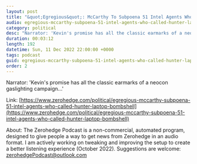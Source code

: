 ```yaml
---
layout: post
title: "&quot;Egregious&quot;: McCarthy To Subpoena 51 Intel Agents Who Called Hunter Laptop Bombshell 'Disinformation'"
audio: egregious-mccarthy-subpoena-51-intel-agents-who-called-hunter-laptop-bombshell-0
category: political
desc: "Narrator: 'Kevin's promise has all the classic earmarks of a neocon gaslighting campaign...'"
duration: 00:03:12
length: 192
datetime: Sun, 11 Dec 2022 22:00:00 +0000
tags: podcast
guid: egregious-mccarthy-subpoena-51-intel-agents-who-called-hunter-laptop-bombshell-0
order: 2
---
```

Narrator: 'Kevin's promise has all the classic earmarks of a neocon gaslighting campaign...'

Link: [https://www.zerohedge.com/political/egregious-mccarthy-subpoena-51-intel-agents-who-called-hunter-laptop-bombshell](https://www.zerohedge.com/political/egregious-mccarthy-subpoena-51-intel-agents-who-called-hunter-laptop-bombshell)

About: The Zerohedge Podcast is a non-commercial, automated program, designed to give people a way to get news from Zerohedge in an audio format.  I am actively working on tweaking and improving the setup to create a better listening experience (October 2022).  Suggestions are welcome: [zerohedgePodcast@outlook.com](mailto:zerohedgePodcast@outlook.com)